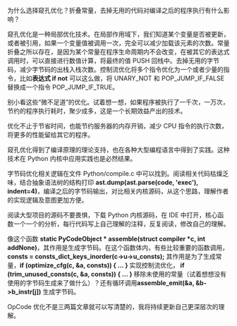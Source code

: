 为什么选择窥孔优化？折叠常量，去掉无用的代码对编译之后的程序执行有什么影响？

窥孔优化是一种局部优化技术。在局部作用域下，我们知道某个变量是否被更新，或者被引用，如果一个变量值被调用一次，完全可以减少加载该元素的次数。常量折叠之所以存在，是因为某个常量在程序生命周期内不会改变，在被其它的表达式调用时，可以直接进行数值计算，将最终的值 PUSH 回栈中。去掉无用的字节码，减少字节码的出栈入栈次数。控制流优化将多个指令优化为一个或者少量的指令，比如<b>表达式 if not</b> 可以这么做，将 UNARY_NOT 和 POP_JUMP_IF_FALSE 替换成一个指令 POP_JUMP_IF_TRUE。

别小看这些“微不足道”的优化。试着想一想，如果程序被执行了一千次，一万次，节约的程序执行耗时，聚少成多，这是一个长期效益产出的技术。

优化不止于节省时间，也能节约服务器的内存开销，减少 CPU 指令的执行次数，将更多的性能留给其它的程序。

窥孔优化得到了编译原理的理论支持，也在各种大型编程语言中得到了实践。这种技术在 Python 内核中应用实践也是必然结果。

字节码优化相关逻辑在文件 Python/compile.c 中可以找到。阅读相关代码枯燥乏味，结合抽象语法树的结构打印 <b>ast.dump(ast.parse(code, 'exec'), indent=4)</b>，编译之后的字节码输出，对比相关内核源码，从这个思路，理解作者的实现逻辑及意图更加方便。

阅读大型项目的源码不要畏惧，下载 Python 内核源码，在 IDE 中打开，核心函数一个一个的分析，每行代码写上自己理解的注释，反复阅读，修改自己的理解。

像这个函数 <b>static PyCodeObject * assemble(struct compiler *c, int addNone)</b>，其作用是生成字节码。在这个函数体内，有些比较重要的函数调用，<b>consts = consts_dict_keys_inorder(c->u->u_consts);</b> 其作用是为了生成常量，<b>if (optimize_cfg(c, &a, consts)) { ... } </b> 实现控制流优化，<b> if (trim_unused_consts(c, &a, consts)) { ... } </b> 移除未使用的常量（试着想想没有使用的字节码生成来了做什么）？还有循环调用<b>assemble_emit(&a, &b->b_instr[j])</b> 生成字节码。

OpCode 优化不是三两篇文章就可以写清楚的，我将持续更新自己更深层次的理解。